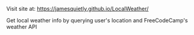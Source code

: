 Visit site at:
https://jamesquietly.github.io/LocalWeather/

Get local weather info by querying user's location and FreeCodeCamp's weather API